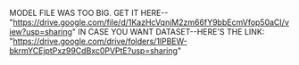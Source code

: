 MODEL FILE WAS TOO BIG.
GET IT HERE-- "https://drive.google.com/file/d/1KazHcVqnjM2zm66fY9bbEcmVfop50aCI/view?usp=sharing"
IN CASE YOU WANT DATASET--HERE'S THE LINK:
"https://drive.google.com/drive/folders/1lPBEW-bkrmYCEjptPxz99CdBxc0PVPtE?usp=sharing"
